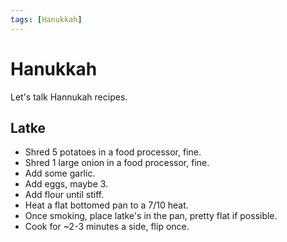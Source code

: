 ```yaml
---
tags: [Hanukkah]
---
```


# Hanukkah

Let's talk Hannukah recipes. 

## Latke

- Shred 5 potatoes in a food processor, fine.
- Shred 1 large onion in a food processor, fine.
- Add some garlic.
- Add eggs, maybe 3.
- Add flour until stiff.
- Heat a flat bottomed pan to a 7/10 heat. 
- Once smoking, place latke's in the pan, pretty flat if possible. 
- Cook for ~2-3 minutes a side, flip once. 


